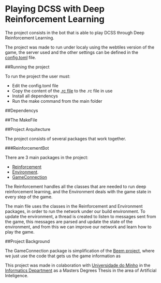 # Playing DCSS with Deep Reinforcement Learning

The project consists in the bot that is able to play DCSS through Deep Reinforcement Learning.

The project was made to run under localy using the webtiles version of the game, the server used and the other settings can be defined in the [config.toml](https://github.com/Simbs38/tese/blob/master/src/GameConnection/config.toml) file.

##Running the project

To run the project the user must:
+ Edit the config.toml file
+ Copy the content of the [.rc file](https://github.com/Simbs38/tese/blob/master/src/configs.rc) to the .rc file in use
+ Install all dependencys
+ Run the make command from the main folder

##Dependencys

##The MakeFile

##Project Arquitecture

The project consists of several packages that work together. 

###ReinforcementBot

There are 3 main packages in the project:

+ [Reinforcement](https://github.com/Simbs38/tese/tree/master/src/ReinforcementBot/Reinforcement)
+ [Environment](https://github.com/Simbs38/tese/tree/master/src/ReinforcementBot/Environment).
+ [GameConnection](https://github.com/Simbs38/tese/tree/master/src/GameConnection)

The Reinforcement handles all the classes that are needed to run deep reinforcement learning, and the Environment deals with the game state in every step of the game.

The main file uses the classes in the Reinforcement and Environment packages, in order to run the network under our build environment. 
To update the environment, a thread is created to listen to messages sent from the game, this messages are parsed and update the state of the environment, and from this we can improve our network and learn how to play the game.

##Project Background

The GameConnection package is simplification of the [Beem project](https://github.com/gammafunk/beem), where we just use the code that gets us the game information as 


This project was made in colaboration with [Universidade do Minho](https://www.uminho.pt/PT) in the [Informatics Department](https://www.di.uminho.pt/) as a Masters Degrees Thesis in the area of Artificial Inteligence.


